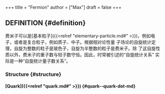 +++
title = "Fermion"
author = ["Max"]
draft = false
+++

## DEFINITION {#definition}

费米子可以是[基本粒子]({{<relref "elementary-particle.md#" >}})，例如电子，或者是复合粒子，例如质子、中子。根据相对论性量
子场论的自旋统计定理，自旋为整数的粒子是玻色子，自旋为半整数的粒子是费米子。除
了这自旋性质以外，费米子的重子数与轻子数守恒。因此，时常被引述的“自旋统计关系”
实际是一种“自旋统计量子数关系”。


### Structure {#structure}


#### [Quark]({{<relref "quark.md#" >}}) {#quark--quark-dot-md}
